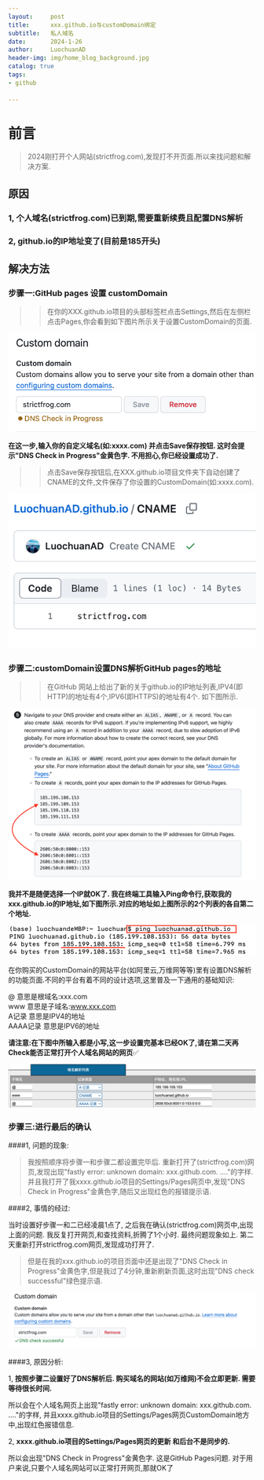 ```yaml
---
layout:     post
title:      xxx.github.io与customDomain绑定
subtitle:   私人域名
date:       2024-1-26
author:     LuochuanAD
header-img: img/home_blog_background.jpg
catalog: true
tags:
- github 

---
```


# 前言

>2024刚打开个人网站(strictfrog.com),发现打不开页面.所以来找问题和解决方案.

## 原因
### 1, 个人域名(strictfrog.com)已到期,需要重新续费且配置DNS解析
### 2, github.io的IP地址变了(目前是185开头) 

## 解决方法
### 步骤一:GitHub pages 设置 customDomain

>>在你的XXX.github.io项目的头部标签栏点击Settings,然后在左侧栏点击Pages,你会看到如下图片所示关于设置CustomDomain的页面.

![](https://raw.githubusercontent.com/LuochuanAD/BlogSourceImage/master/BlogSourceImage/BlogSourceImage2024/domain_githubPage1.png)

**在这一步,输入你的自定义域名(如:xxxx.com) 并点击Save保存按钮. 这时会提示"DNS Check in Progress"金黄色字. 不用担心,你已经设置成功了.**

>>点击Save保存按钮后,在XXX.github.io项目文件夹下自动创建了CNAME的文件,文件保存了你设置的CustomDomain(如:xxxx.com).

![](https://raw.githubusercontent.com/LuochuanAD/BlogSourceImage/master/BlogSourceImage/BlogSourceImage2024/domain_cname.png)

### 步骤二:customDomain设置DNS解析GitHub pages的地址

>>在GitHub 网站上给出了新的关于github.io的IP地址列表,IPV4(即HTTP)的地址有4个,IPV6(即HTTPS)的地址有4个. 如下图所示.

![](https://raw.githubusercontent.com/LuochuanAD/BlogSourceImage/master/BlogSourceImage/BlogSourceImage2024/domain_githubPage_note.png)

**我并不是随便选择一个IP就OK了. 我在终端工具输入Ping命令行,获取我的xxx.github.io的IP地址,如下图所示.对应的地址如上图所示的2个列表的各自第二个地址.**

![](https://raw.githubusercontent.com/LuochuanAD/BlogSourceImage/master/BlogSourceImage/BlogSourceImage2024/domain_githubPage2.png)

在你购买的CustomDomain的网站平台(如阿里云,万维网等等)里有设置DNS解析的功能页面.不同的平台有着不同的设计选项,这里普及一下通用的基础知识:

@            意思是根域名:xxx.com   
www        意思是子域名:www.xxx.com  
A记录       意思是IPV4的地址  
AAAA记录 意思是IPV6的地址

**请注意:在下图中所输入都是小写,这一步设置完基本已经OK了,请在第二天再Check能否正常打开个人域名网站的网页**✅

![](https://raw.githubusercontent.com/LuochuanAD/BlogSourceImage/master/BlogSourceImage/BlogSourceImage2024/domain_strictfrog.png)

### 步骤三:进行最后的确认

####1, 问题的现象:

>我按照顺序将步骤一和步骤二都设置完毕后. 重新打开了(strictfrog.com)网页,发现出现"fastly error: unknown domain: xxx.github.com. ...."的字样. 并且我打开了我xxxx.github.io项目的Settings/Pages网页中,发现"DNS Check in Progress"金黄色字,随后又出现红色的报错提示语. 

####2, 事情的经过:

当时设置好步骤一和二已经凌晨1点了, 之后我在确认(strictfrog.com)网页中,出现上面的问题. 我反复打开网页,和查找资料,折腾了1个小时. 最终问题现象如上.  第二天重新打开strictfrog.com网页,发现成功打开了.  
>但是在我的xxx.github.io的项目页面中还是出现了"DNS Check in Progress"金黄色字,但是我过了4分钟,重新刷新页面,这时出现"DNS check successful"绿色提示语.

![](https://raw.githubusercontent.com/LuochuanAD/BlogSourceImage/master/BlogSourceImage/BlogSourceImage2024/domain_githubPage.png)

####3, 原因分析:

1, **按照步骤二设置好了DNS解析后. 购买域名的网站(如万维网)不会立即更新. 需要等待很长时间.** 

所以会在个人域名网页上出现"fastly error: unknown domain: xxx.github.com. ...."的字样, 并且xxxx.github.io项目的Settings/Pages网页CustomDomain地方中,出现红色报错信息.

2, **xxxx.github.io项目的Settings/Pages网页的更新 和后台不是同步的.** 

所以会出现"DNS Check in Progress"金黄色字. 这是GitHub Pages问题.  对于用户来说,只要个人域名网站可以正常打开网页,那就OK了




